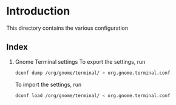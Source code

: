 # Introduction
This directory contains the various configuration

## Index
1. Gnome Terminal settings
    To export the settings, run
    ```bash
    dconf dump /org/gnome/terminal/ > org.gnome.terminal.conf
    ```

    To import the settings, run
    ```bash
    dconf load /org/gnome/terminal/ < org.gnome.terminal.conf
    ```

